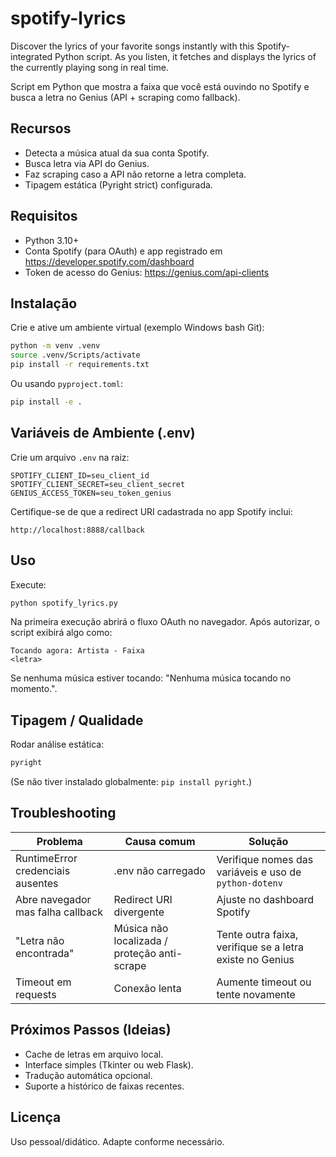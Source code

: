 # spotify-lyrics

Discover the lyrics of your favorite songs instantly with this Spotify-integrated Python script. As you listen, it fetches and displays the lyrics of the currently playing song in real time.

Script em Python que mostra a faixa que você está ouvindo no Spotify e busca a letra no Genius (API + scraping como fallback).

## Recursos

- Detecta a música atual da sua conta Spotify.
- Busca letra via API do Genius.
- Faz scraping caso a API não retorne a letra completa.
- Tipagem estática (Pyright strict) configurada.

## Requisitos

- Python 3.10+
- Conta Spotify (para OAuth) e app registrado em <https://developer.spotify.com/dashboard>
- Token de acesso do Genius: <https://genius.com/api-clients>

## Instalação

Crie e ative um ambiente virtual (exemplo Windows bash Git):

```bash
python -m venv .venv
source .venv/Scripts/activate
pip install -r requirements.txt
```

Ou usando `pyproject.toml`:

```bash
pip install -e .
```

## Variáveis de Ambiente (.env)

Crie um arquivo `.env` na raiz:

```dotenv
SPOTIFY_CLIENT_ID=seu_client_id
SPOTIFY_CLIENT_SECRET=seu_client_secret
GENIUS_ACCESS_TOKEN=seu_token_genius
```

Certifique-se de que a redirect URI cadastrada no app Spotify inclui:

```text
http://localhost:8888/callback
```

## Uso

Execute:

```bash
python spotify_lyrics.py
```

Na primeira execução abrirá o fluxo OAuth no navegador. Após autorizar, o script exibirá algo como:

```text
Tocando agora: Artista - Faixa
<letra>
```

Se nenhuma música estiver tocando: "Nenhuma música tocando no momento.".

## Tipagem / Qualidade

Rodar análise estática:

```bash
pyright
```

(Se não tiver instalado globalmente: `pip install pyright`.)

## Troubleshooting

| Problema | Causa comum | Solução |
|----------|-------------|---------|
| RuntimeError credenciais ausentes | .env não carregado | Verifique nomes das variáveis e uso de `python-dotenv` |
| Abre navegador mas falha callback | Redirect URI divergente | Ajuste no dashboard Spotify |
| "Letra não encontrada" | Música não localizada / proteção anti-scrape | Tente outra faixa, verifique se a letra existe no Genius |
| Timeout em requests | Conexão lenta | Aumente timeout ou tente novamente |

## Próximos Passos (Ideias)

- Cache de letras em arquivo local.
- Interface simples (Tkinter ou web Flask).
- Tradução automática opcional.
- Suporte a histórico de faixas recentes.

## Licença

Uso pessoal/didático. Adapte conforme necessário.
